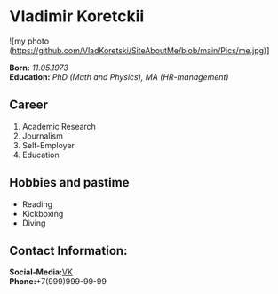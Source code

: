 # Vladimir Koretckii

![my photo (https://github.com/VladKoretski/SiteAboutMe/blob/main/Pics/me.jpg)]

**Born:** *11.05.1973*  
**Education:** *PhD (Math and Physics), MA (HR-management)*

## Career
1. Academic Research
2. Journalism
3. Self-Employer
4. Education

## Hobbies and pastime
* Reading
* Kickboxing
* Diving
  
## Contact Information:
**Social-Media:**[VK](https://vk.com/id390404741)  
**Phone:**+7(999)999-99-99
